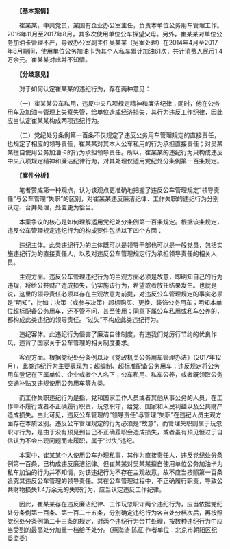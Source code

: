 　　**【基本案情】**

　　崔某某，中共党员，某国有企业办公室主任，负责本单位公务用车管理工作。2016年11月至2017年8月，其多次使用单位公车探望父母。另外，崔某某对单位公务加油卡管理不严，导致办公室副主任吴某某（另案处理）在2014年4月至2017年8月期间，使用单位公务加油卡为其个人私车累计加油61次，共计消费人民币1.4万余元。崔某某对此并不知情。

　　**【分歧意见】**

　　对于如何认定崔某某的违纪行为，存在两种意见：

　　（一）崔某某公车私用，违反中央八项规定精神和廉洁纪律；同时，他在公务用车及加油卡管理上失察失管，给单位造成经济损失，其行为违反工作纪律，因此应当认定崔某某构成两项违纪行为。

　　（二）党纪处分条例第一百条不仅规定了违反公务用车管理规定的直接责任，也规定了相应的领导责任，崔某某对其本人公车私用的行为承担直接责任；对吴某某擅自使用公务加油卡的行为承担领导责任。所以，崔某某的违纪行为只构成违反中央八项规定精神和廉洁纪律行为，对其处理仅适用党纪处分条例第一百条规定。

　　**【案件分析】**

　　笔者赞成第一种观点，认为该观点更准确地把握了违反公车管理规定“领导责任”与公车管理“失职”的区别，对崔某某违反廉洁纪律、工作失职的违纪行为分别认定、合并处理，处置更为恰当。

　　本案争议的核心是如何理解适用党纪处分条例第一百条规定。根据该条规定，违反公车管理规定违纪行为的构成要件包括以下四个方面：

　　违纪主体。此类违纪行为的主体既可以是领导干部也可以是一般党员，包括实施违纪行为的直接责任人，以及对违反公车管理规定行为承担领导责任的相关人员。

　　主观方面。违反公车管理违纪行为的主观方面必须是故意，即明知自己的行为违规，将给公共财产造成损失，仍实施该行为，希望或者放任结果发生。也就是说，这里的领导责任必须以存在主观故意为前提，对违反公车管理规定的事实必须是“明知”，比如：决策（或参与决策）超标购买、更换、装饰公务用车；明知本单位超标配备公务用车，还不管不问，甚至使用；同意下属公车私用或私车公养的，都构成此类违纪的领导责任。“过失”不构成此类违纪行为。

　　违纪客体。此违纪行为侵害了廉洁自律制度，有违我们党厉行节约的优良作风，违背了国家关于公车管理的相关制度要求。

　　客观方面。根据党纪处分条例以及《党政机关公务用车管理办法》（2017年12月），此类违纪行为主要表现为：超编制、超标准配备公务用车；违反规定将公务用车登记在下属单位、企业或者个人名下；公车私用、私车公养，或者既领取公务交通补贴又违规使用公务用车等九类。

　　而工作失职违纪行为是指，党和国家工作人员或者其他从事公务的人员，在工作中不履行或者不正确履行职责，玩忽职守，给党、国家和人民利益以及公共财产造成损失。由此可见，违反公车管理的“领导责任”与管理“失职”在违纪人员主观方面存在本质区别。违反公车管理规定的行为必须是“故意”，而管理失职则属于玩忽职守行为，是由于没有预见到自己不正确履职会造成损失，或者虽有预见但过于自信认为不会出现问题而未履职，属于“过失”违纪。

　　本案中，崔某某个人使用公车办理私事，其作为直接责任人，违反党纪处分条例第一百条，已构成违反廉洁纪律。但崔某某对吴某某擅自使用单位公务加油卡为私车加油的行为并不知情，对该违纪行为不存在主观故意，故不应当按照第一百条追究其违反公车管理的领导责任。其在公车管理过程中，不正确履行职责，导致公共财物损失1.4万余元的失职行为，应当认定违反工作纪律。

　　因此，崔某某存在违反廉洁纪律、工作玩忽职守两个违纪行为，应当依据党纪处分条例第一百条、第一百二十五条，分别确定违纪行为各自处分档次后，再按照党纪处分条例第二十三条的规定，对两个违纪行为合并处理，按数种违纪行为中应当受到的最高处分加重一档给予处分。（燕海涛 陈征 作者单位：北京市朝阳区纪委监委）